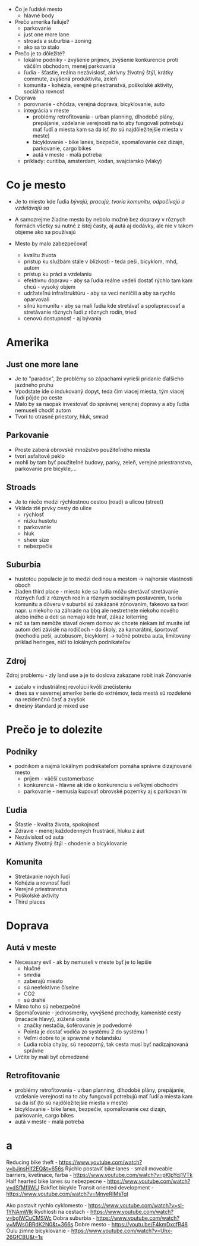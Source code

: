 -  Čo je ľudské mesto
	- hlavné body
- Prečo amerika failuje?
	- parkovanie
	- just one more lane
	- stroads a suburbia - zoning
	- ako sa to stalo
- Prečo je to dôležité?
	- lokálne podniky - zvýšenie príjmov, zvýšenie konkurencie proti väčším obchodom, menej parkovania
	- ľudia - šťastie, reálna nezávislosť, aktívny životný štýl, krátky commute, zvýšená produktivita, zeleň
	- komunita - kohézia, verejné priestranstvá, poškolské aktivity, sociálna rovnosť
- Doprava
	- porovnanie - chôdza, verejná doprava, bicyklovanie, auto
	- integrácia v meste
		- problémy retrofitovania - urban planning, dlhodobé plány, prepájanie, vzdelanie verejnosti
			na to aby fungovali potrebujú mať ľudí a miesta kam sa dá ísť (to sú najdôležitejšie miesta v meste)
		- bicyklovanie - bike lanes, bezpečie, spomaľovanie cez dizajn, parkovanie, cargo bikes
		- autá v meste - malá potreba
	- príklady: curitiba, amsterdam, kodan, svajciarsko (vlaky)

# Co je mesto

- Je to miesto kde ľudia *bývajú, pracujú, tvoria komunitu, odpočívajú a vzdelávajú sa*
- A samozrejme žiadne mesto by nebolo možné bez dopravy v rôznych formách
	všetky sú nutné z istej časty, aj autá aj dodávky, ale nie v takom objeme ako sa používajú

- Mesto by malo zabezpečovať
	- kvalitu života
	- prístup ku službám stále v blízkosti - teda peši, bicyklom, mhd, autom
	- prístup ku práci a vzdelaniu
	- efektívnu dopravu - aby sa ľudia reálne vedeli dostať rýchlo tam kam chcú - vysoký objem
	- udržateľnú infraštruktúru - aby sa veci neničili a aby sa rychlo oparvovali
	- silnú komunitu - aby sa mali ľudia kde stretávať a spolupracovať
		a stretávanie rôznych ľudí z rôznych rodín, tried
	- cenovú dostupnosť - aj bývania

# Amerika

## Just one more lane

- Je to "paradox", že problémy so zápachami vyrieši pridanie ďalšieho jazdného pruhu
- Vpodstate ide o indukovaný dopyt, teda čím viacej miesta, tým viacej ľudí pôjde po ceste
- Malo by sa naopak investovať do správnej verejnej dopravy a aby ľudia nemuseli chodiť autom
- Tvorí to otrasné priestory, hluk, smrad

## Parkovanie

- Proste zaberá obrovské množstvo použiteľného miesta
- tvorí asfaltové peklo
- mohli by tam byť použiteľné budovy, parky, zeleň, verejné priestranstvo, parkovanie pre bicykle,...

## Stroads

- Je to niečo medzi rýchlostnou cestou (road) a ulicou (street)
- Vkláda zlé prvky cesty do ulice
	- rýchlosť
	- nízku hustotu
	- parkovanie
	- hluk
	- sheer size
	- nebezpečie

## Suburbia

- hustotou populacie je to medzi dedinou a mestom -> najhorsie vlastnosti oboch
- žiaden third place - miesto kde sa ľudia môžu stretávať 
	stretávanie rôznych ľudí z rôznych rodín a rôznym sociálnym postavením, tvoria komunitu a dôveru
	v suburbii sú zakázané zónovaním, fakeovo sa tvorí napr. u niekoho na záhrade na bbq
	ale nestretnete niekoho nového alebo iného a deti sa nemajú kde hrať, zákaz loiterring
- nič sa tam nemôže stavať okrem domov ak chcete niekam ísť musíte ísť autom
	deti závislé na rodičoch - do školy, za kamarátmi, športovať (nechodia peši, autobusom, bicyklom) -> tučné
	potreba auta, limitovany priklad heringes, ničí to lokálnych podnikateľov

## Zdroj

Zdroj problemu - zly land use a je to doslova zakazane robit inak
Zónovanie
- začalo v industriálnej revolúcií kvôli znečisteniu
- dnes sa v severnej amerike berie do extrémov, teda mestá sú rozdelené 
	na rezidenčnú časť a zvyšok
- dnešný štandard je mixed use

# Prečo je to dolezite

## Podniky

- podnikom a najmä lokálnym podnikateľom pomáha správne dizajnované mesto
	- príjem - väčší customerbase
	- konkurencia - hlavne ak ide o konkurenciu s veľkými obchodmi
	- parkovanie - nemusia kupovať obrovské pozemky aj s parkovan´m

## Ľudia

- Šťastie - kvalita života, spokojnosť
- Zdravie - menej každodenných frustrácií, hluku z áut
- Nezávislosť od auta
- Aktívny životný štýl - chodenie a bicyklovanie

## Komunita

- Stretávanie noých ľudí
- Kohézia a rovnosť ľudí 
- Verejné priestranstva
- Poškolské aktivity
- Third places

# Doprava

## Autá v meste

- Necessary evil - ak by nemuseli v meste byť je to lepšie
	- hlučné
	- smrdia
	- zaberajú miesto
	- sú neefektívne číselne
	- CO2
	- sú drahé
- Mimo toho sú nebezpečné
- Spomaľovanie - jednosmerky, vyvýšené prechody, kamenisté cesty (macacie hlavy), zúžená cesta
	- značky nestačia, šoférovanie je podvedomé
	- Pointa je dostať vodiča zo systému 2 do systému 1
	- Veľmi dobre to je spravené v holandsku
	- Ľudia robia chyby, sú nepozorný, tak cesta musí byť nadizajnovaná správne
- Určite by mali byť obmedzené

## Retrofitovanie

- problémy retrofitovania - urban planning, dlhodobé plány, prepájanie, vzdelanie verejnosti
	na to aby fungovali potrebujú mať ľudí a miesta kam sa dá ísť (to sú najdôležitejšie miesta v meste)
- bicyklovanie - bike lanes, bezpečie, spomaľovanie cez dizajn, parkovanie, cargo bikes
- autá v meste - malá potreba

# a

Reducing bike theft - https://www.youtube.com/watch?v=bJjnsHif2EQ&t=656s
Rýchlo postaviť bike lanes - small moveable barriers, kvetinace, farba - https://www.youtube.com/watch?v=pKIpYcj1VTk
Half hearted bike lanes su nebezpecne - https://www.youtube.com/watch?v=dSfMfIiWU
Bakfiet bicykle
Transit oriented development - https://www.youtube.com/watch?v=MnyeRlMsTgI

Ako postavit rychlo cyklomesto - https://www.youtube.com/watch?v=sI-1YNAmWlk
Rychlosti na cestach - https://www.youtube.com/watch?v=bglWCuCMSWc
Dobra suburbia - https://www.youtube.com/watch?v=MWsGBRdK2N0&t=366s
Dobre mesto - https://youtu.be/F4kmDxcfR48
Oulu zimne bicyklovanie - https://www.youtube.com/watch?v=Uhx-26GfCBU&t=1s





